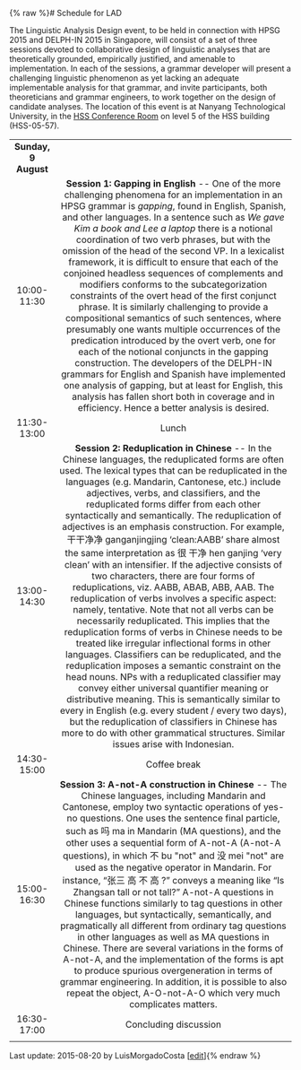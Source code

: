 {% raw %}# Schedule for LAD

The Linguistic Analysis Design event, to be held in connection with HPSG
2015 and DELPH-IN 2015 in Singapore, will consist of a
set of three sessions devoted to collaborative design of linguistic
analyses that are theoretically grounded, empirically justified, and
amenable to implementation. In each of the sessions, a grammar developer
will present a challenging linguistic phenomenon as yet lacking an
adequate implementable analysis for that grammar, and invite
participants, both theoreticians and grammar engineers, to work together
on the design of candidate analyses. The location of this event is at
Nanyang Technological University, in the [HSS Conference
Room](http://maps.ntu.edu.sg/maps#q:HSS%20conference%20room) on level 5
of the HSS building (HSS-05-57).

|                      |                                                                                                                                                                                                                                                                                                                                                                                                                                                                                                                                                                                                                                                                                                                                                                                                                                                                                                                                                                                                                                                                                                                                                                                                                                                                                                                                                                                                                              |
|:--------------------:|:----------------------------------------------------------------------------------------------------------------------------------------------------------------------------------------------------------------------------------------------------------------------------------------------------------------------------------------------------------------------------------------------------------------------------------------------------------------------------------------------------------------------------------------------------------------------------------------------------------------------------------------------------------------------------------------------------------------------------------------------------------------------------------------------------------------------------------------------------------------------------------------------------------------------------------------------------------------------------------------------------------------------------------------------------------------------------------------------------------------------------------------------------------------------------------------------------------------------------------------------------------------------------------------------------------------------------------------------------------------------------------------------------------------------------:|
| **Sunday, 9 August** |                                                                                                                                                                                                                                                                                                                                                                                                                                                                                                                                                                                                                                                                                                                                                                                                                                                                                                                                                                                                                                                                                                                                                                                                                                                                                                                                                                                                                              |
|     10:00-11:30      |                                                                                                                                                        **Session 1: Gapping in English** -- One of the more challenging phenomena for an implementation in an HPSG grammar is *gapping*, found in English, Spanish, and other languages. In a sentence such as *We gave Kim a book and Lee a laptop* there is a notional coordination of two verb phrases, but with the omission of the head of the second VP. In a lexicalist framework, it is difficult to ensure that each of the conjoined headless sequences of complements and modifiers conforms to the subcategorization constraints of the overt head of the first conjunct phrase. It is similarly challenging to provide a compositional semantics of such sentences, where presumably one wants multiple occurrences of the predication introduced by the overt verb, one for each of the notional conjuncts in the gapping construction. The developers of the DELPH-IN grammars for English and Spanish have implemented one analysis of gapping, but at least for English, this analysis has fallen short both in coverage and in efficiency. Hence a better analysis is desired.                                                                                                                                                        |
|     11:30-13:00      |                                                                                                                                                                                                                                                                                                                                                                                                                                                                                                                                                                                                                                                                                                            Lunch                                                                                                                                                                                                                                                                                                                                                                                                                                                                                                                                                                                                                                                                                                             |
|     13:00-14:30      | **Session 2: Reduplication in Chinese** -- In the Chinese languages, the reduplicated forms are often used. The lexical types that can be reduplicated in the languages (e.g. Mandarin, Cantonese, etc.) include adjectives, verbs, and classifiers, and the reduplicated forms differ from each other syntactically and semantically. The reduplication of adjectives is an emphasis construction. For example, 干干净净 ganganjingjing ‘clean:AABB’ share almost the same interpretation as 很 干净 hen ganjing ‘very clean’ with an intensifier. If the adjective consists of two characters, there are four forms of reduplications, viz. AABB, ABAB, ABB, AAB. The reduplication of verbs involves a specific aspect: namely, tentative. Note that not all verbs can be necessarily reduplicated. This implies that the reduplication forms of verbs in Chinese needs to be treated like irregular inflectional forms in other languages. Classifiers can be reduplicated, and the reduplication imposes a semantic constraint on the head nouns. NPs with a reduplicated classifier may convey either universal quantifier meaning or distributive meaning. This is semantically similar to every in English (e.g. every student / every two days), but the reduplication of classifiers in Chinese has more to do with other grammatical structures. Similar issues arise with Indonesian. |
|     14:30-15:00      |                                                                                                                                                                                                                                                                                                                                                                                                                                                                                                                                                                                                                                                                                                         Coffee break                                                                                                                                                                                                                                                                                                                                                                                                                                                                                                                                                                                                                                                                                                         |
|     15:00-16:30      |                                                                                                                                                                                           **Session 3: A-not-A construction in Chinese** -- The Chinese languages, including Mandarin and Cantonese, employ two syntactic operations of yes-no questions. One uses the sentence final particle, such as 吗 ma in Mandarin (MA questions), and the other uses a sequential form of A-not-A (A-not-A questions), in which 不 bu "not" and 没 mei "not" are used as the negative operator in Mandarin. For instance, “张三 高 不 高 ?” conveys a meaning like “Is Zhangsan tall or not tall?” A-not-A questions in Chinese functions similarly to tag questions in other languages, but syntactically, semantically, and pragmatically all different from ordinary tag questions in other languages as well as MA questions in Chinese. There are several variations in the forms of A-not-A, and the implementation of the forms is apt to produce spurious overgeneration in terms of grammar engineering. In addition, it is possible to also repeat the object, A-O-not-A-O which very much complicates matters.                                                                                                                                                                                           |
|     16:30-17:00      |                                                                                                                                                                                                                                                                                                                                                                                                                                                                                                                                                                                                                                                                                                    Concluding discussion                                                                                                                                                                                                                                                                                                                                                                                                                                                                                                                                                                                                                                                                                                     |
|                      |                                                                                                                                                                                                                                                                                                                                                                                                                                                                                                                                                                                                                                                                                                                                                                                                                                                                                                                                                                                                                                                                                                                                                                                                                                                                                                                                                                                                                              |

Last update: 2015-08-20 by LuisMorgadoCosta [[edit](https://github.com/delph-in/docs/wiki/LinguisticAnalysisDesignSingapore/_edit)]{% endraw %}